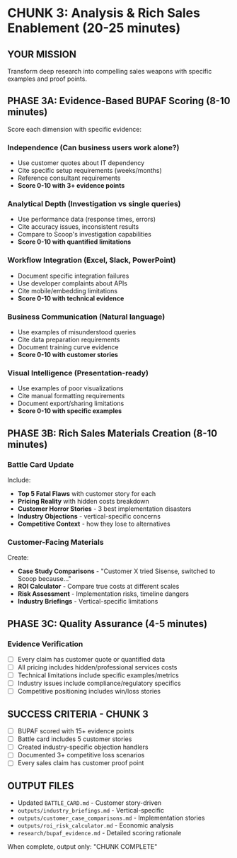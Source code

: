 # CHUNK 3: Analysis & Rich Sales Enablement (20-25 minutes)

## YOUR MISSION
Transform deep research into compelling sales weapons with specific examples and proof points.

## PHASE 3A: Evidence-Based BUPAF Scoring (8-10 minutes)

Score each dimension with specific evidence:

### Independence (Can business users work alone?)
- Use customer quotes about IT dependency
- Cite specific setup requirements (weeks/months)
- Reference consultant requirements
- **Score 0-10 with 3+ evidence points**

### Analytical Depth (Investigation vs single queries)
- Use performance data (response times, errors)
- Cite accuracy issues, inconsistent results
- Compare to Scoop's investigation capabilities
- **Score 0-10 with quantified limitations**

### Workflow Integration (Excel, Slack, PowerPoint)
- Document specific integration failures
- Use developer complaints about APIs
- Cite mobile/embedding limitations
- **Score 0-10 with technical evidence**

### Business Communication (Natural language)
- Use examples of misunderstood queries
- Cite data preparation requirements
- Document training curve evidence
- **Score 0-10 with customer stories**

### Visual Intelligence (Presentation-ready)
- Use examples of poor visualizations
- Cite manual formatting requirements
- Document export/sharing limitations
- **Score 0-10 with specific examples**

## PHASE 3B: Rich Sales Materials Creation (8-10 minutes)

### Battle Card Update
Include:
- **Top 5 Fatal Flaws** with customer story for each
- **Pricing Reality** with hidden costs breakdown
- **Customer Horror Stories** - 3 best implementation disasters
- **Industry Objections** - vertical-specific concerns
- **Competitive Context** - how they lose to alternatives

### Customer-Facing Materials
Create:
- **Case Study Comparisons** - "Customer X tried Sisense, switched to Scoop because..."
- **ROI Calculator** - Compare true costs at different scales
- **Risk Assessment** - Implementation risks, timeline dangers
- **Industry Briefings** - Vertical-specific limitations

## PHASE 3C: Quality Assurance (4-5 minutes)

### Evidence Verification
- [ ] Every claim has customer quote or quantified data
- [ ] All pricing includes hidden/professional services costs
- [ ] Technical limitations include specific examples/metrics
- [ ] Industry issues include compliance/regulatory specifics
- [ ] Competitive positioning includes win/loss stories

## SUCCESS CRITERIA - CHUNK 3
- [ ] BUPAF scored with 15+ evidence points
- [ ] Battle card includes 5 customer stories
- [ ] Created industry-specific objection handlers
- [ ] Documented 3+ competitive loss scenarios
- [ ] Every sales claim has customer proof point

## OUTPUT FILES
- Updated `BATTLE_CARD.md` - Customer story-driven
- `outputs/industry_briefings.md` - Vertical-specific
- `outputs/customer_case_comparisons.md` - Implementation stories
- `outputs/roi_risk_calculator.md` - Economic analysis
- `research/bupaf_evidence.md` - Detailed scoring rationale

When complete, output only: "CHUNK COMPLETE"